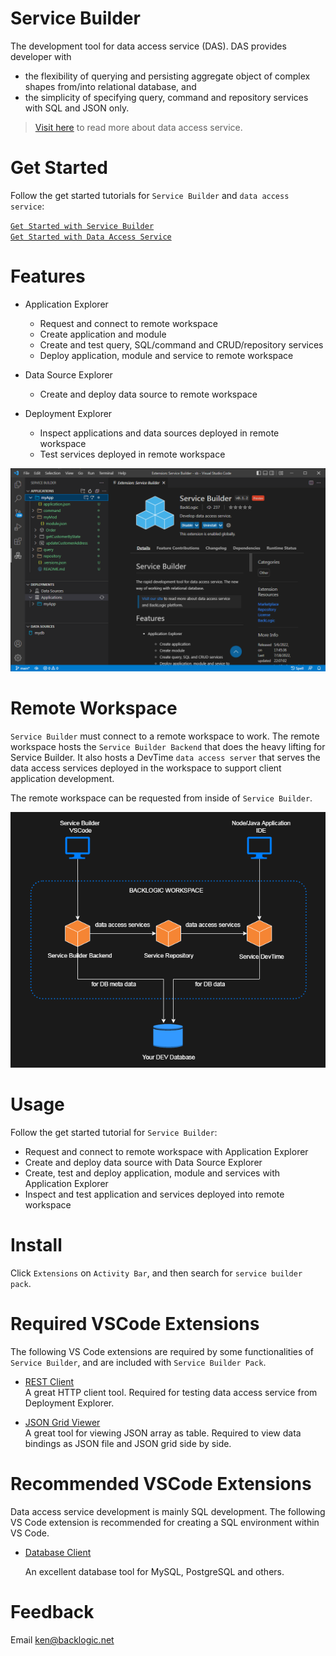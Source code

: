 # Service Builder

The development tool for data access service (DAS). DAS provides developer with
- the flexibility of querying and persisting aggregate object of complex shapes from/into relational database, and
- the simplicity of specifying query, command and repository services with SQL and JSON only.

>[Visit here](https://docs.backlogic.net) to read more about data access service.  

# Get Started

Follow the get started tutorials for `Service Builder` and `data access service`:

[`Get Started with Service Builder`](https://docs.backlogic.net/#/GetStarted/get-started-with-service-builder.md)  
[`Get Started with Data Access Service`](https://docs.backlogic.net/#/GetStarted/get-started-with-data-access-service.md)  

# Features

- Application Explorer
  - Request and connect to remote workspace
  - Create application and module
  - Create and test query, SQL/command and CRUD/repository services
  - Deploy application, module and service to remote workspace
  
- Data Source Explorer
  - Create and deploy data source to remote workspace

- Deployment Explorer
  - Inspect applications and data sources deployed in remote workspace
  - Test services deployed in remote workspace
  
![Service Builder Explorer](./resources/images/servicebuilder.png)

# Remote Workspace

`Service Builder` must connect to a remote workspace to work. The remote workspace hosts the `Service Builder Backend` that does the heavy lifting for Service Builder. It also hosts a DevTime `data access server` that serves the data access services deployed in the workspace to support client application development.

The remote workspace can be requested from inside of `Service Builder`.

![Remote Workspace](./resources/images/backlogic-workspace.png)

# Usage

Follow the get started tutorial for `Service Builder`:

- Request and connect to remote workspace with Application Explorer
- Create and deploy data source with Data Source Explorer
- Create, test and deploy application, module and services with Application Explorer
- Inspect and test application and services deployed into remote workspace

# Install

Click `Extensions` on `Activity Bar`, and then search for `service builder pack`.

# Required VSCode Extensions

The following VS Code extensions are required by some functionalities of `Service Builder`, and are included with `Service Builder Pack`.

- [REST Client](https://marketplace.visualstudio.com/items?itemName=humao.rest-client)  
  A great HTTP client tool. Required for testing data access service from Deployment Explorer.

- [JSON Grid Viewer](https://marketplace.visualstudio.com/items?itemName=DutchIgor.json-viewer)  
  A great tool for viewing JSON array as table. Required to view data bindings as JSON file and JSON grid side by side.

# Recommended VSCode Extensions

Data access service development is mainly SQL development. The following VS Code extension is recommended for creating a SQL environment within VS Code. 

- [Database Client](https://marketplace.visualstudio.com/items?itemName=cweijan.vscode-database-client2)  

  An excellent database tool for MySQL, PostgreSQL and others. 

# Feedback

Email ken@backlogic.net
